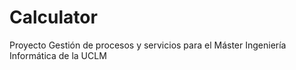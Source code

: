 # Calculator
Proyecto Gestión de procesos y servicios para el Máster Ingeniería Informática de la UCLM
